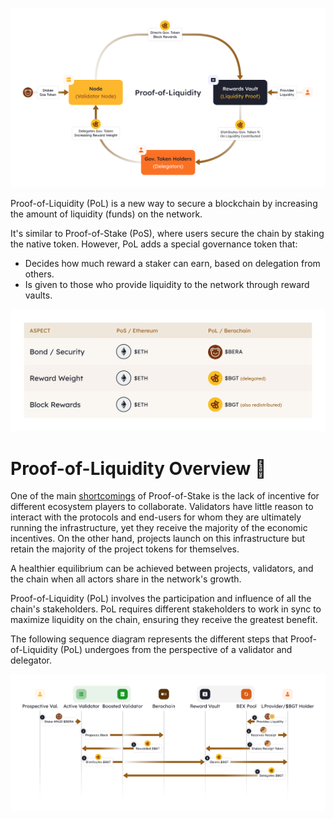 ![alt text](image.png)

Proof-of-Liquidity (PoL) is a new way to secure a blockchain by increasing the amount of liquidity (funds) on the network.

It's similar to Proof-of-Stake (PoS), where users secure the chain by staking the native token. However, PoL adds a special governance token that:

-   Decides how much reward a staker can earn, based on delegation from others.
-   Is given to those who provide liquidity to the network through reward vaults.

![alt text](image-1.png)


Proof-of-Liquidity Overview 📓[​](https://docs.berachain.com/learn/pol/#proof-of-liquidity-overview-%F0%9F%93%93)
=================================================================================================================

One of the main [shortcomings](https://docs.berachain.com/learn/what-is-proof-of-liquidity#shortcomings-of-pos) of Proof-of-Stake is the lack of incentive for different ecosystem players to collaborate. Validators have little reason to interact with the protocols and end-users for whom they are ultimately running the infrastructure, yet they receive the majority of the economic incentives. On the other hand, projects launch on this infrastructure but retain the majority of the project tokens for themselves.

A healthier equilibrium can be achieved between projects, validators, and the chain when all actors share in the network's growth.

Proof-of-Liquidity (PoL) involves the participation and influence of all the chain's stakeholders. PoL requires different stakeholders to work in sync to maximize liquidity on the chain, ensuring they receive the greatest benefit.

The following sequence diagram represents the different steps that Proof-of-Liquidity (PoL) undergoes from the perspective of a validator and delegator.

![alt text](image-2.png)

